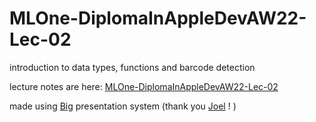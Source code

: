 # MLOne-DiplomaInAppleDevAW22-Lec-02

introduction to data types, functions and barcode detection

lecture notes are here: [MLOne-DiplomaInAppleDevAW22-Lec-02](https://smart-silver-parrot.glitch.me)

made using [Big](https://smart-silver-parrot.glitch.me) presentation system (thank you [Joel](https://www.joelgethinlewis.com/) ! )
